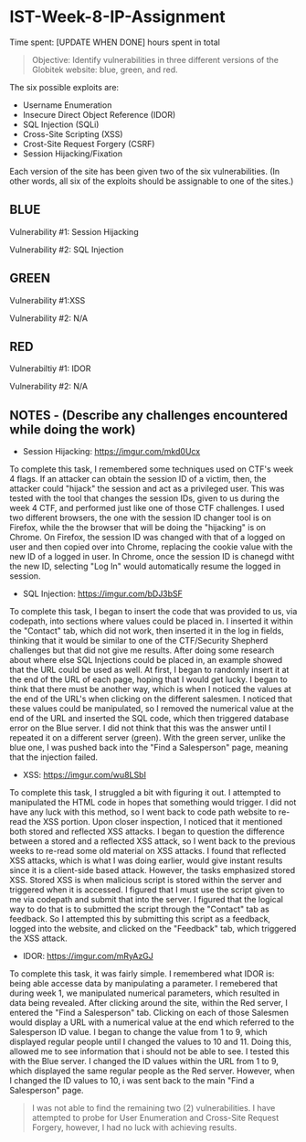 # IST-Week-8-IP-Assignment

Time spent: [UPDATE WHEN DONE] hours spent in total

> Objective: Identify vulnerabilities in three different versions of the Globitek website: blue, green, and red.

The six possible exploits are:
* Username Enumeration
* Insecure Direct Object Reference (IDOR)
* SQL Injection (SQLi)
* Cross-Site Scripting (XSS)
* Crost-Site Request Forgery (CSRF)
* Session Hijacking/Fixation

Each version of the site has been given two of the six vulnerabilities. (In other words, all six of the exploits should be assignable to one of the sites.)

## BLUE
Vulnerability #1: Session Hijacking

Vulnerability #2: SQL Injection

## GREEN
Vulnerability #1:XSS

Vulnerability #2: N/A

## RED
Vulnerabiltiy #1: IDOR

Vulnerability #2: N/A

## NOTES - (Describe any challenges encountered while doing the work)
* Session Hijacking: https://imgur.com/mkd0Ucx
 
To complete this task, I remembered some techniques used on CTF's week 4 flags. If an attacker can obtain the session ID of a victim, then, the attacker could "hijack" the session and act as a privileged user. This was tested with the tool that changes the session IDs, given to us during the week 4 CTF, and performed just like one of those CTF challenges. I used two different browsers, the one with the session ID changer tool is on Firefox, while the the browser that will be doing the "hijacking" is on Chrome. On Firefox, the session ID was changed with that of a logged on user and then copied over into Chrome, replacing the cookie value with the new ID of a logged in user. In Chrome, once the session ID is chanegd witht the new ID, selecting "Log In" would automatically resume the logged in session.
 
* SQL Injection: https://imgur.com/bDJ3bSF

To complete this task, I began to insert the code that was provided to us, via codepath, into sections where values could be placed in. I inserted it within the "Contact" tab, which did not work, then inserted it in the log in fields, thinking that it would be similar to one of the CTF/Security Shepherd challenges but that did not give me results. After doing some research about where else SQL Injections could be placed in, an example showed that the URL could be used as well. At first, I began to randomly insert it at the end of the URL of each page, hoping that I would get lucky. I began to think that there must be another way, which is when I noticed the values at the end of the URL's when clicking on the different salesmen. I noticed that these values could be manipulated, so I removed the numerical value at the end of the URL and inserted the SQL code, which then triggered database error on the Blue server. I did not think that this was the answer until I repeated it on a different server (green). With the green server, unlike the blue one, I was pushed back into the "Find a Salesperson" page, meaning that the injection failed.
 
* XSS: https://imgur.com/wu8LSbI

To complete this task, I struggled a bit with figuring it out. I attempted to manipulated the HTML code in hopes that something would trigger. I did not have any luck with this method, so I went back to code path website to re-read the XSS portion. Upon closer inspection, I noticed that it mentioned both stored and reflected XSS attacks. I began to question the difference between a stored and a reflected XSS attack, so I went back to the previous weeks to re-read some old material on XSS attacks. I found that reflected XSS attacks, which is what I was doing earlier, would give instant results since it is a client-side based attack. However, the tasks emphasized stored XSS. Stored XSS is when malicious script is stored within the server and triggered when it is accessed. I figured that I must use the script given to me via codepath and submit that into the server. I figured that the logical way to do that is to submitted the script through the "Contact" tab as feedback. So I attempted this by submitting this script as a feedback, logged into the website, and clicked on the "Feedback" tab, which triggered the XSS attack.
 
* IDOR: https://imgur.com/mRyAzGJ

To complete this task, it was fairly simple. I remembered what IDOR is: being able accesse data by manipulating a parameter. I remebered that during week 1, we manipulated numerical parameters, which resulted in data being revealed. After clicking around the site, within the Red server, I entered the "Find a Salesperson" tab. Clicking on each of those Salesmen would display a URL with a numerical value at the end which referred to the Salesperson ID value. I began to change the value from 1 to 9, which displayed regular people until I changed the values to 10 and 11. Doing this, allowed me to see information that i should not be able to see. I tested this with the Blue server. I changed the ID values within the URL from 1 to 9, which displayed the same regular people as the Red server. However, when I changed the ID values to 10, i was sent back to the main "Find a Salesperson" page.

> I was not able to find the remaining two (2) vulnerabilities. I have attempted to probe for User Enumeration and Cross-Site Request Forgery, however, I had no luck with achieving results. 
